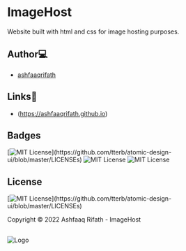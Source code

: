 # ImageHost

Website built with html and css for image hosting purposes.

## Author💻

- [ashfaaqrifath](https://github.com/ashfaaqrifath/)

## Links🔗

- (https://ashfaaqrifath.github.io)


## Badges

[![MIT License](https://img.shields.io/apm/l/atomic-design-ui.svg?)](https://github.com/tterb/atomic-design-ui/blob/master/LICENSEs)
![MIT License](https://img.shields.io/github/followers/ashfaaqrifath?style=social)
![MIT License](https://img.shields.io/github/stars/ashfaaqrifath/ashfaaqrifath.github.io?style=social)

## License

[![MIT License](https://img.shields.io/apm/l/atomic-design-ui.svg?)](https://github.com/tterb/atomic-design-ui/blob/master/LICENSEs)

Copyright © 2022 Ashfaaq Rifath - ImageHost
##
![Logo](https://ashfaaqrifath.github.io/aq%20logo2.png)
